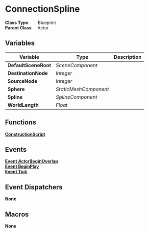 # ConnectionSpline


**Class Type**&nbsp; &nbsp; &nbsp; &nbsp; Blueprint  
**Parent Class** &nbsp; &nbsp; Actor  

## Variables
|Variable               |Type                   |Description    |
|-----------------------|-----------------------|---------------|
|**DefaultSceneRoot**   |*SceneComponent*       ||
|**DestinationNode**    |*Integer*              ||
|**SourceNode**         |*Integer*              ||
|**Sphere**             |*StaticMeshComponent*  ||
|**Spline**             |*SplineComponent*      ||
|**WorldLength**        |*Float*                ||

## Functions
[**ConstructionScript**](../../Methods/ClientMethods/ConstructionScript_ConnectionSpline.md)  

## Events
[**Event ActorBeginOverlap**](../../Events/ActorBeginOverlap.md)  
[**Event BeginPlay**](../../Events/BeginPlay_ConnectionSpline.md)  
[**Event Tick**](../../Events/Tick_ConnectionSpline.md)  

## Event Dispatchers
**None**

## Macros
**None**